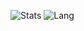 ![Stats](https://github-readme-stats.vercel.app/api?username=harp077&show_icons=true&count_private=true&hide_title=false&theme=flag-india&include_all_commits=true&locale=en&hide=issues)
![Lang](https://github-readme-stats.vercel.app/api/top-langs/?username=harp077&langs_count=3&hide_title=true&card_width=222)

<!--
![Readme Card](https://github-readme-stats.vercel.app/api/pin/?username=harp077&repo=sjce&show_owner=true&theme=buefy)
![Readme Card](https://github-readme-stats.vercel.app/api/pin/?username=harp077&repo=sjmp3&show_owner=true&theme=buefy)
![Readme Card](https://github-readme-stats.vercel.app/api/pin/?username=harp077&repo=pj-net-tools&show_owner=true&theme=buefy)
![Readme Card](https://github-readme-stats.vercel.app/api/pin/?username=harp077&repo=pj-ftp-server&show_owner=true&theme=buefy)
-->

<!--
**harp077/harp077** is a ✨ _special_ ✨ repository because its `README.md` (this file) appears on your GitHub profile.

Here are some ideas to get you started:

- 🔭 I’m currently working on ...
- 🌱 I’m currently learning ...
- 👯 I’m looking to collaborate on ...
- 🤔 I’m looking for help with ...
- 💬 Ask me about ...
- 📫 How to reach me: ...
- 😄 Pronouns: ...
- ⚡ Fun fact: ...
-->
